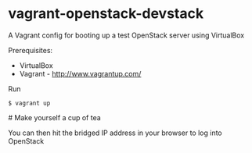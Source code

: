 vagrant-openstack-devstack
==========================

A Vagrant config for booting up a test OpenStack server using VirtualBox

Prerequisites:
* VirtualBox
* Vagrant - http://www.vagrantup.com/

Run

    $ vagrant up

\# Make yourself a cup of tea

You can then hit the bridged IP address in your browser to log into OpenStack

